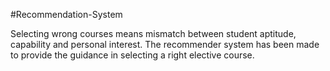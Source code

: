 #Recommendation-System

Selecting wrong courses means mismatch between student aptitude, capability and personal interest. The recommender system has been made to provide the guidance in selecting a right elective course.
